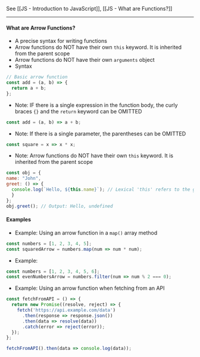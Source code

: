 See [[JS - Introduction to JavaScript]], [[JS - What are Functions?]]

---
#### What are Arrow Functions?
* A precise syntax for writing functions
* Arrow functions do NOT have their own `this` keyword. It is inherited from the parent scope
* Arrow functions do NOT have their own `arguments` object
* Syntax
```JavaScript
// Basic arrow function  
const add = (a, b) => {  
  return a + b;  
};
```
* Note: IF there is a single expression in the function body, the curly braces `{}` and the `return` keyword can be OMITTED
```JavaScript
const add = (a, b) => a + b;
```
* Note: If there is a single parameter, the parentheses can be OMITTED
```JavaScript
const square = x => x * x;
```
* Note: Arrow functions do NOT have their own `this` keyword. It is inherited from the parent scope
```JavaScript
const obj = {  
name: "John",  
greet: () => {  
  console.log(`Hello, ${this.name}`); // Lexical 'this' refers to the global         scope, not obj  
  }  
};    
obj.greet(); // Output: Hello, undefined
```

#### Examples
* Example: Using an arrow function in a `map()` array method
```JavaScript
const numbers = [1, 2, 3, 4, 5];
const squaredArrow = numbers.map(num => num * num);
```
* Example:
```JavaScript
const numbers = [1, 2, 3, 4, 5, 6];
const evenNumbersArrow = numbers.filter(num => num % 2 === 0);
```
* Example: Using an arrow function when fetching from an API
```JavaScript
const fetchFromAPI = () => {  
  return new Promise((resolve, reject) => {  
    fetch('https://api.example.com/data')
      .then(response => response.json())  
      .then(data => resolve(data))  
      .catch(error => reject(error));  
  });  
};  

fetchFromAPI().then(data => console.log(data));
```
